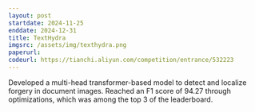 ```yaml
---
layout: post
startdate: 2024-11-25
enddate: 2024-12-31
title: TextHydra
imgsrc: /assets/img/texthydra.png
paperurl:
codeurl: https://tianchi.aliyun.com/competition/entrance/532223
---
```


Developed a multi-head transformer-based model to detect and localize forgery in document images. Reached an F1 score of 94.27 through optimizations, which was among the top 3 of the leaderboard.
<!-- <p><b><a href="{{ page.codeurl }}">code</a></b></p> -->
